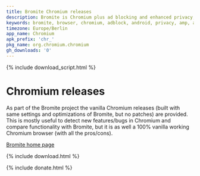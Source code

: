 ```yaml
---
title: Bromite Chromium releases
description: Bromite is Chromium plus ad blocking and enhanced privacy; take back your browser
keywords: bromite, browser, chromium, adblock, android, privacy, amp, arm, arm64, 8.1, 8.0, 4.4, 5.0, 5.1, 6.0, 7.0, 7.1, kitkat, lollipop, marshmallow, nougat, oreo, aroma, super, stock, full, mini, micro, nano, pico, tvstock, background video
timezone: Europe/Berlin
app_name: Chromium
apk_prefix: 'chr_'
pkg_name: org.chromium.chromium
gh_downloads: '0'
---
```

{% include download_script.html %}
# Chromium releases

As part of the Bromite project the vanilla Chromium releases (built with same settings and optimizations of Bromite, but no patches) are provided.
This is mostly useful to detect new features/bugs in Chromium and compare functionality with Bromite, but it is as well a 100% vanilla working Chromium browser (with all the pros/cons).

[Bromite home page](/)

{% include download.html %}

{% include donate.html %}
